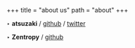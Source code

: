 +++
title = "about us"
path = "about"
+++

‣ **atsuzaki** / [github](https://github.com/atsuzaki) / [twitter](https://twitter.com/atsuzakii)

‣ **Zentropy** / [github](https://github.com/soniczentropy)
